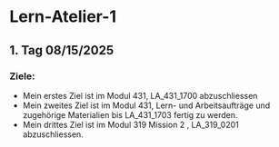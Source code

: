# Lern-Atelier-1
## 1. Tag 08/15/2025
### **Ziele:**
- Mein erstes Ziel ist im Modul 431, LA_431_1700 abzuschliessen
- Mein zweites Ziel ist im Modul 431, Lern- und Arbeitsaufträge und zugehörige Materialien bis LA_431_1703 fertig zu werden.
- Mein drittes Ziel ist im Modul 319 Mission 2 , LA_319_0201 abzuschliessen.
  
